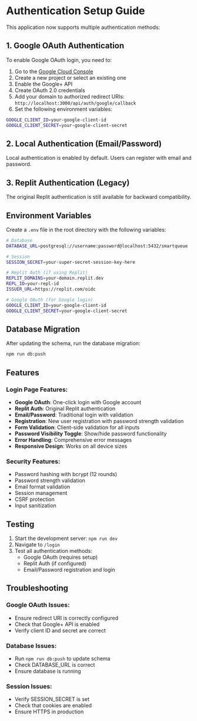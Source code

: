 # Authentication Setup Guide

This application now supports multiple authentication methods:

## 1. Google OAuth Authentication

To enable Google OAuth login, you need to:

1. Go to the [Google Cloud Console](https://console.cloud.google.com/)
2. Create a new project or select an existing one
3. Enable the Google+ API
4. Create OAuth 2.0 credentials
5. Add your domain to authorized redirect URIs: `http://localhost:3000/api/auth/google/callback`
6. Set the following environment variables:

```bash
GOOGLE_CLIENT_ID=your-google-client-id
GOOGLE_CLIENT_SECRET=your-google-client-secret
```

## 2. Local Authentication (Email/Password)

Local authentication is enabled by default. Users can register with email and password.

## 3. Replit Authentication (Legacy)

The original Replit authentication is still available for backward compatibility.

## Environment Variables

Create a `.env` file in the root directory with the following variables:

```bash
# Database
DATABASE_URL=postgresql://username:password@localhost:5432/smartqueue

# Session
SESSION_SECRET=your-super-secret-session-key-here

# Replit Auth (if using Replit)
REPLIT_DOMAINS=your-domain.replit.dev
REPL_ID=your-repl-id
ISSUER_URL=https://replit.com/oidc

# Google OAuth (for Google login)
GOOGLE_CLIENT_ID=your-google-client-id
GOOGLE_CLIENT_SECRET=your-google-client-secret
```

## Database Migration

After updating the schema, run the database migration:

```bash
npm run db:push
```

## Features

### Login Page Features:
- **Google OAuth**: One-click login with Google account
- **Replit Auth**: Original Replit authentication
- **Email/Password**: Traditional login with validation
- **Registration**: New user registration with password strength validation
- **Form Validation**: Client-side validation for all inputs
- **Password Visibility Toggle**: Show/hide password functionality
- **Error Handling**: Comprehensive error messages
- **Responsive Design**: Works on all device sizes

### Security Features:
- Password hashing with bcrypt (12 rounds)
- Password strength validation
- Email format validation
- Session management
- CSRF protection
- Input sanitization

## Testing

1. Start the development server: `npm run dev`
2. Navigate to `/login`
3. Test all authentication methods:
   - Google OAuth (requires setup)
   - Replit Auth (if configured)
   - Email/Password registration and login

## Troubleshooting

### Google OAuth Issues:
- Ensure redirect URI is correctly configured
- Check that Google+ API is enabled
- Verify client ID and secret are correct

### Database Issues:
- Run `npm run db:push` to update schema
- Check DATABASE_URL is correct
- Ensure database is running

### Session Issues:
- Verify SESSION_SECRET is set
- Check that cookies are enabled
- Ensure HTTPS in production
